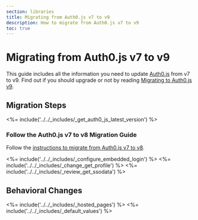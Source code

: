 ```yaml
---
section: libraries
title: Migrating from Auth0.js v7 to v9
description: How to migrate from Auth0.js v7 to v9
toc: true
---
```

# Migrating from Auth0.js v7 to v9

This guide includes all the information you need to update [Auth0.js](/libraries/auth0js) from v7 to v9. Find out if you should upgrade or not by reading [Migrating to Auth0.js v9](/libraries/auth0js/v9/migration-guide).

## Migration Steps

<%= include('../../_includes/_get_auth0_js_latest_version') %>

### Follow the Auth0.js v7 to v8 Migration Guide

Follow the [instructions to migrate from Auth0.js v7 to v8](/libraries/auth0js/v8/migration-guide).

<%= include('../../_includes/_configure_embedded_login') %>
<%= include('../../_includes/_change_get_profile') %>
<%= include('../../_includes/_review_get_ssodata') %>

## Behavioral Changes

<%= include('../../_includes/_hosted_pages') %>
<%= include('../../_includes/_default_values') %>

